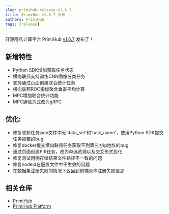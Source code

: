 ```yaml
---
slug: primihub-release-v1.6.7
title: PrimiHub v1.6.7 发布
authors: PrimiHub
tags: [release]
---
```


开源隐私计算平台 PrimiHub [v1.6.7](https://github.com/primihub/primihub/releases/tag/1.6.7) 发布了！

## 新增特性

- Python SDK增加获取任务状态
- 横向联邦支持训练CNN图像分类任务
- 支持通过页面创建联合统计任务
- 横向联邦ROC指标聚合垂直平均计算
- MPC增加联合统计功能
- MPC通信方式改为gRPC

## 优化:

- 修复联邦任务json文件中无'data_set'和'task_name'，使用Python SDK提交任务报错的bug
- 修复docker提交横向联邦任务获取不到第三方ip地址的bug
- 通过页面创建PIR任务，改为单选资源以及交互形式优化
- 修复测试用例存储结果文件路径不一致的问题
- 修复nodeid在配置文件中不生效的问题
- 在数据集注册失败的情况下返回到前端具体注册失败信息

## 相关仓库

* [PrimiHub](https://github.com/primihub/primihub)
* [PrimiHub Platform](https://github.com/primihub/primihub-platform)